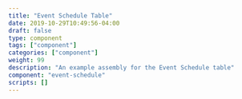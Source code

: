 ```yaml
---
title: "Event Schedule Table"
date: 2019-10-29T10:49:56-04:00
draft: false
type: component
tags: ["component"]
categories: ["component"]
weight: 99
description: "An example assembly for the Event Schedule table"
component: "event-schedule"
scripts: []
---
```


